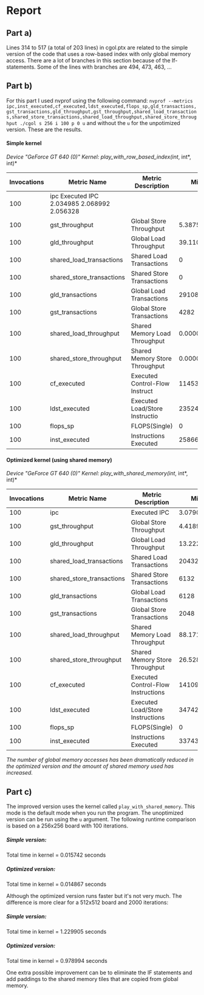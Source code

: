 Report
======

## Part a)
Lines 314 to 517 (a total of 203 lines) in cgol.ptx are related to the simple version of the code that uses a row-based index with only global memory access. There are a lot of branches in this section because of the If-statements. Some of the lines with branches are 494, 473, 463, ...

## Part b)

For this part I used nvprof using the following command:
`nvprof --metrics ipc,inst_executed,cf_executed,ldst_executed,flops_sp,gld_transactions,gst_transactions,gld_throughput,gst_throughput,shared_load_transactions,shared_store_transactions,shared_load_throughput,shared_store_throughput ./cgol s 256 i 100 p 0 u` and without the `u` for the unpotimized version. These are the results.

#### Simple kernel
*Device "GeForce GT 640 (0)" Kernel: play_with_row_based_index(int*, int*, int)*

Invocations|Metric Name|Metric Description|Min|Max|Avg
---|---|---|---|---|---
        100|                             ipc                    Executed IPC    2.034985    2.068992    2.056328
        100|                  gst_throughput|         Global Store Throughput|  5.3875GB/s|  9.4178GB/s|  6.1506GB/s
        100|                  gld_throughput|          Global Load Throughput|  39.110GB/s|  39.667GB/s|  39.460GB/s
        100|        shared_load_transactions|        Shared Load Transactions|           0|           0|           0
        100|       shared_store_transactions|       Shared Store Transactions|           0|           0|           0
        100|                gld_transactions|        Global Load Transactions|       29108|       29108|       29108
        100|                gst_transactions|       Global Store Transactions|        4282|        6066|        4909
        100|          shared_load_throughput|   Shared Memory Load Throughput|  0.00000B/s|  0.00000B/s|  0.00000B/s
        100|         shared_store_throughput|  Shared Memory Store Throughput|  0.00000B/s|  0.00000B/s|  0.00000B/s
        100|                     cf_executed|  Executed Control-Flow Instruct|      114530|      118935|      116070
        100|                   ldst_executed|  Executed Load/Store Instructio|       23524|       24528|       23865
        100|                        flops_sp|                   FLOPS(Single)|           0|           0|           0
        100|                   inst_executed|           Instructions Executed|      258662|      262063|      259861

#### Optimized kernel (using shared memory)
*Device "GeForce GT 640 (0)" Kernel: play_with_shared_memory(int*, int*, int)*

Invocations|Metric Name|Metric Description|Min|Max|Avg|
---|---|---|---|---|---
        100|                      ipc|                    Executed IPC|    3.079007|    3.127835|    3.110917
        100|           gst_throughput|         Global Store Throughput|  4.4189GB/s|  4.4560GB/s|  4.4448GB/s
        100|           gld_throughput|          Global Load Throughput|  13.222GB/s|  13.333GB/s|  13.300GB/s
        100| shared_load_transactions|        Shared Load Transactions|       20432|       20432|       20432
        100|shared_store_transactions|       Shared Store Transactions|        6132|        6267|        6168
        100|         gld_transactions|        Global Load Transactions|        6128|        6128|        6127
        100|         gst_transactions|       Global Store Transactions|        2048|        2048|        2047
        100|   shared_load_throughput|   Shared Memory Load Throughput|  88.171GB/s|  88.910GB/s|  88.688GB/s
        100|  shared_store_throughput|  Shared Memory Store Throughput|  26.528GB/s|  27.193GB/s|  26.787GB/s
        100|              cf_executed|  Executed Control-Flow Instructions|      141098|      141463|      141267
        100|            ldst_executed|  Executed Load/Store Instructions|       34742|       34870|       34776
        100|                 flops_sp|                   FLOPS(Single)|           0|           0|           0
        100|            inst_executed|           Instructions Executed|      337434|      337799|      337603


*The number of global memory accesses has been dramatically reduced in the optimized version and the amount of shared memory used has increased.*

## Part c)
The improved version uses the kernel called `play_with_shared_memory`. This mode is the default mode when you run the program. The unoptimized version can be run using the `u` argument. The following runtime comparison is based on a 256x256 board with 100 iterations.

##### Simple version:
Total time in kernel = 0.015742 seconds

##### Optimized version:
Total time in kernel = 0.014867 seconds

Although the optimized version runs faster but it's not very much. The difference is more clear for a 512x512 board and 2000 iterations:

##### Simple version:
Total time in kernel = 1.229905 seconds

##### Optimized version:
Total time in kernel = 0.978994 seconds

One extra possible improvement can be to eliminate the IF statements and add paddings to the shared memory tiles that are copied from global memory. 
